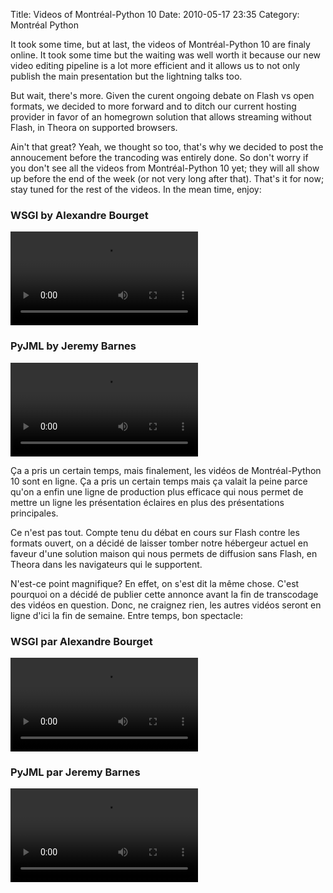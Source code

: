 Title: Videos of Montréal-Python 10
Date: 2010-05-17 23:35
Category: Montréal Python

<!--:en-->

It took some time, but at last, the videos of Montréal-Python 10 are
finaly online. It took some time but the waiting was well worth it
because our new video editing pipeline is a lot more efficient and it
allows us to not only publish the main presentation but the lightning
talks too.

But wait, there's more. Given the curent ongoing debate on Flash vs open
formats, we decided to more forward and to ditch our current hosting
provider in favor of an homegrown solution that allows streaming without
Flash, in Theora on supported browsers.

Ain't that great? Yeah, we thought so too, that's why we decided to post
the annoucement before the trancoding was entirely done. So don't worry
if you don't see all the videos from Montréal-Python 10 yet; they will
all show up before the end of the week (or not very long after that).
That's it for now; stay tuned for the rest of the videos. In the mean
time, enjoy:

### WSGI by Alexandre Bourget

<video controls>
<source src="http://montrealpython.org/videos/Montreal-Python-10-Alexandre-Bourget-WSGI.mp4" type="video/mp4"></source>
<source src="http://montrealpython.org/videos/Montreal-Python-10-Alexandre-Bourget-WSGI.ogg" type="video/ogg"></source>
Your browser doesn't support HTML5. Please use the download link. If you
use Safari and want to use a libre format, install the Xiph QuickTime
Component at http://www.xiph.org/quicktime </video>

### PyJML by Jeremy Barnes

<video controls>
<source src="http://montrealpython.org/videos/Montreal-Python-10-Jeremy-Barnes-PyJML.mp4" type="video/mp4"></source>
<source src="http://montrealpython.org/videos/Montreal-Python-10-Jeremy-Barnes-PyJML.ogg" type="video/ogg"></source>
Your browser doesn't support HTML5. Please use the download link. If you
use Safari and want to use a libre format, install the Xiph QuickTime
Component at http://www.xiph.org/quicktime </video>

<!--:--><!--:fr-->

Ça a pris un certain temps, mais finalement, les vidéos de
Montréal-Python 10 sont en ligne. Ça a pris un certain temps mais ça
valait la peine parce qu'on a enfin une ligne de production plus
efficace qui nous permet de mettre un ligne les présentation éclaires en
plus des présentations principales.

Ce n'est pas tout. Compte tenu du débat en cours sur Flash contre les
formats ouvert, on a décidé de laisser tomber notre hébergeur actuel en
faveur d'une solution maison qui nous permets de diffusion sans Flash,
en Theora dans les navigateurs qui le supportent.

N'est-ce point magnifique? En effet, on s'est dit la même chose. C'est
pourquoi on a décidé de publier cette annonce avant la fin de
transcodage des vidéos en question. Donc, ne craignez rien, les autres
vidéos seront en ligne d'ici la fin de semaine. Entre temps, bon
spectacle:

### WSGI par Alexandre Bourget

<video controls>
<source src="http://montrealpython.org/videos/Montreal-Python-10-Alexandre-Bourget-WSGI.mp4" type="video/mp4"></source>
<source src="http://montrealpython.org/videos/Montreal-Python-10-Alexandre-Bourget-WSGI.ogg" type="video/ogg"></source>
Your browser doesn't support HTML5. Please use the download link. If you
use Safari and want to use a libre format, install the Xiph QuickTime
Component at http://www.xiph.org/quicktime </video>

### PyJML par Jeremy Barnes

<video controls>
<source src="http://montrealpython.org/videos/Montreal-Python-10-Jeremy-Barnes-PyJML.mp4" type="video/mp4"></source>
<source src="http://montrealpython.org/videos/Montreal-Python-10-Jeremy-Barnes-PyJML.ogg" type="video/ogg"></source>
Your browser doesn't support HTML5. Please use the download link. If you
use Safari and want to use a libre format, install the Xiph QuickTime
Component at http://www.xiph.org/quicktime </video>

<!--:-->

</p>

